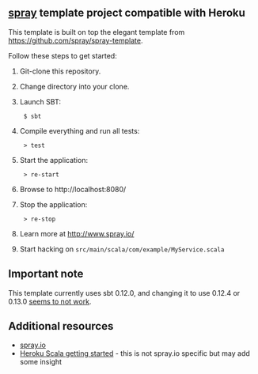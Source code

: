 ## [spray](http://spray.io/) template project compatible with Heroku

This template is built on top the elegant template from https://github.com/spray/spray-template.

Follow these steps to get started:

1. Git-clone this repository.

2. Change directory into your clone.

3. Launch SBT:

        $ sbt

4. Compile everything and run all tests:

        > test

5. Start the application:

        > re-start

6. Browse to http://localhost:8080/

7. Stop the application:

        > re-stop

8. Learn more at http://www.spray.io/

9. Start hacking on `src/main/scala/com/example/MyService.scala`

## Important note
This template currently uses sbt 0.12.0, and changing it to use 0.12.4 or 0.13.0 [seems to not work](http://stackoverflow.com/questions/19998340/failing-to-include-com-typesafe-in-build-sbt-for-scala-and-spray-on-heroku).

## Additional resources
+ [spray.io](http://spray.io/)
+ [Heroku Scala getting started](https://devcenter.heroku.com/articles/getting-started-with-scala) - this is not spray.io specific but may add some insight
